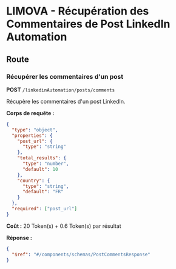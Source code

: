 # LIMOVA - Récupération des Commentaires de Post LinkedIn Automation

## Route

### Récupérer les commentaires d'un post
**POST** `/linkedinAutomation/posts/comments`

Récupère les commentaires d'un post LinkedIn.

**Corps de requête :**
```json
{
  "type": "object",
  "properties": {
    "post_url": {
      "type": "string"
    },
    "total_results": {
      "type": "number",
      "default": 10
    },
    "country": {
      "type": "string",
      "default": "FR"
    }
  },
  "required": ["post_url"]
}
```

**Coût :** 20 Token(s) + 0.6 Token(s) par résultat

**Réponse :**
```json
{
  "$ref": "#/components/schemas/PostCommentsResponse"
}
``` 